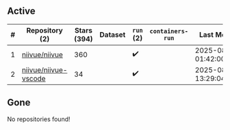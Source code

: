 ## Active
| # | Repository (2) | Stars (394) | Dataset | `run` (2) | `containers-run` | Last Modified |
| --- | --- | --- | --- | --- | --- | --- |
| 1 | [niivue/niivue](https://github.com/niivue/niivue) | 360 |  | :heavy_check_mark: |  | 2025-08-02 01:42:00+00:00 |
| 2 | [niivue/niivue-vscode](https://github.com/niivue/niivue-vscode) | 34 |  | :heavy_check_mark: |  | 2025-08-02 13:29:04+00:00 |

## Gone
No repositories found!
